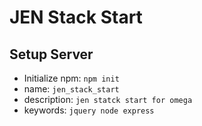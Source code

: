 # JEN Stack Start
## Setup Server
- Initialize npm: ```npm init```
- name: ```jen_stack_start```
- description: ```jen statck start for omega```
- keywords: ```jquery node express```
